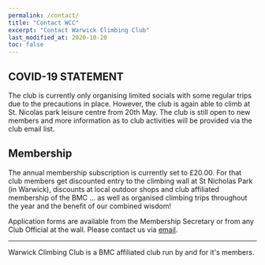 ```yaml
---
permalink: /contact/
title: "Contact WCC"
excerpt: "Contact Warwick Climbing Club"
last_modified_at: 2020-10-20
toc: false
---
```


## COVID-19 STATEMENT
The club is currently only organising limited socials with some regular trips due to the precautions in place. However, the club is again able to climb at St. Nicolas park leisure centre from 20th May. The club is still open to new members and more information as to club activities will be provided via the club email list.

## Membership
The annual membership subscription is currently set to £20.00. For that club members get discounted entry to the climbing wall at St Nicholas Park (in Warwick), discounts at local outdoor shops and club affiliated membership of the BMC ... as well as organised climbing trips throughout the year and the benefit of our combined wisdom!

Application forms are available from the Membership Secretary or from any Club Official at the wall. Please contact us via [email](mailto:membership@warwickclimbingclub.co.uk).

---

Warwick Climbing Club is a BMC affiliated club run by and for it's members.
